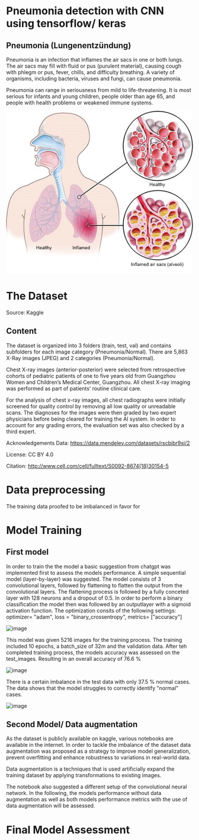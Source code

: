 # Pneumonia detection with CNN using tensorflow/ keras

## Pneumonia (Lungenentzündung)

Pneumonia is an infection that inflames the air sacs in one or both lungs. The air sacs may fill with fluid or pus (purulent material), causing cough with phlegm or pus, fever, chills, and difficulty breathing. A variety of organisms, including bacteria, viruses and fungi, can cause pneumonia.

Pneumonia can range in seriousness from mild to life-threatening. It is most serious for infants and young children, people older than age 65, and people with health problems or weakened immune systems.

![alt text](image.png)


# The Dataset
Source: Kaggle

## Content
The dataset is organized into 3 folders (train, test, val) and contains subfolders for each image category (Pneumonia/Normal). There are 5,863 X-Ray images (JPEG) and 2 categories (Pneumonia/Normal).

Chest X-ray images (anterior-posterior) were selected from retrospective cohorts of pediatric patients of one to five years old from Guangzhou Women and Children’s Medical Center, Guangzhou. All chest X-ray imaging was performed as part of patients’ routine clinical care.

For the analysis of chest x-ray images, all chest radiographs were initially screened for quality control by removing all low quality or unreadable scans. The diagnoses for the images were then graded by two expert physicians before being cleared for training the AI system. In order to account for any grading errors, the evaluation set was also checked by a third expert.

Acknowledgements
Data: https://data.mendeley.com/datasets/rscbjbr9sj/2

License: CC BY 4.0

Citation: http://www.cell.com/cell/fulltext/S0092-8674(18)30154-5

# Data preprocessing
The training data proofed to be imbalanced in favor for 



# Model Training 

## First model 
In order to train the the model a basic suggestion from chatgpt was implemented first to assess the models performance.
A simple sequential model (layer-by-layer) was suggested. The model consists of 3 convolutional layers, followed by flattening to flatten the output from the convolutional layers.
The flattening process is followed by a fully conceted layer with 128 neurons and a dropout of 0.5. In order to perform a binary classification the model then was followed by an 
outputlayer with a sigmoid activation function. The optimization consits of the following settings: optimizer= "adam", loss = "binary_crossentropy", metrics= ["accuracy"]

<img width="777" alt="image" src="https://github.com/user-attachments/assets/88678231-c09b-4063-8dc2-dac6c63925b8" />

This model was given 5216 images for the training process. The training included 10 epochs, a batch_size of 32m and the validation data.
After teh completed training process, the models accuracy was assessed on the test_images. Resulting in an overall accuracy of 76.6 %


<img width="522" alt="image" src="https://github.com/user-attachments/assets/52c22698-63b2-43de-9859-df45252e0c45" />

There is a certain imbalance in the test data with only 37.5 % normal cases. The data shows that the model struggles to correctly identify "normal" cases. 

<img width="462" alt="image" src="https://github.com/user-attachments/assets/99c87fae-1be6-4b58-9c5f-e03c6da1dfb3" />

## Second Model/ Data augmentation
As the dataset is publicly available on kaggle, various notebooks are available in the internet.
In order to tackle the imbalance of the dataset data augmentation was proposed as a strategy to improve model generalization, prevent overfitting and 
enhance robustness to variations in real-world data.

Data augmentation is a techniques that is used artificially expand the training dataset by applying transformations to existing images.

The notebook also suggested a different setup of the convolutional neural network. In the following, the models performance without data augmentation as well as
both models performance metrics with the use of data augmentation will be assessed. 





# Final Model Assessment



